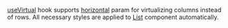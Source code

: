 [useVirtual](https://af-utils.com/virtual/reference/virtual-react.use-virtual) hook
supports [horizontal](https://af-utils.com/virtual/reference/virtual-core.virtual-scroller-initial-params.horizontal) param
for virtualizing columns instead of rows.
All necessary styles are applied to [List](https://af-utils.com/virtual/reference/virtual-react.list) component automatically.
